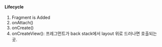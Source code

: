 #### Lifecycle  
1. Fragment is Added  
2. onAttach()  
3. onCreate()  
4. onCreateView(): 프레그먼트가 back stack에서 layout 위로 드러나면 호출되는 곳.  
